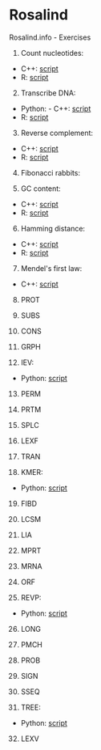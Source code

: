 # Rosalind
Rosalind.info - Exercises

1. Count nucleotides: 
  - C++: [script](counting_nucleotides.cpp)
  - R: [script](counting_nucleotides.R)

2. Transcribe DNA:
  - Python:  - C++: [script](transcribe_dna.cpp)
  - R: [script](transcribe_dna.R)

3. Reverse complement:
  - C++: [script](reverse_complement.cpp)
  - R: [script](reverse_complement.R)

4. Fibonacci rabbits:

5. GC content:
  - C++: [script](gc_content.cpp)
  - R: [script](gc_content.R)

6. Hamming distance:
  - C++: [script](hamming_distance.cpp)
  - R: [script](hamming_distance.R)

7. Mendel's first law:
  - C++: [script](mendels_first_law.cpp)

8. PROT

9. SUBS

10. CONS

11. GRPH

12. IEV: 
  - Python: [script](calculating_expected_offspring.py)

13. PERM

14. PRTM

15. SPLC

16. LEXF

17. TRAN

18. KMER: 
  - Python: [script](kmer_composition.py)

19. FIBD
	  	  	 
20. LCSM
	  	  	 
21. LIA
	  	  	 
22. MPRT
	  	  	 
23. MRNA
	  	  	 
24. ORF
	  	  	 
25. REVP: 
  - Python: [script](locating_restriction_site.py)

26. LONG	
	  	  	 
27. PMCH
	  	  	 
28. PROB
	  	  	 
29. SIGN
	  	  	 
30. SSEQ
	  	  	 
31. TREE: 
  - Python: [script](completing_a_tree.py)	
	  	  	 
32. LEXV

